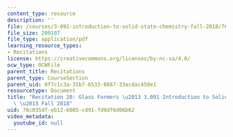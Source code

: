 ```yaml
---
content_type: resource
description: ''
file: /courses/3-091-introduction-to-solid-state-chemistry-fall-2018/76c035dfeb126005cd91fd9df6d06b62_MIT3_091F18_REC20.pdf
file_size: 209107
file_type: application/pdf
learning_resource_types:
- Recitations
license: https://creativecommons.org/licenses/by-nc-sa/4.0/
ocw_type: OCWFile
parent_title: Recitations
parent_type: CourseSection
parent_uid: 0f7c1c3a-35b7-6533-8887-33acdac458e1
resourcetype: Document
title: "Recitation 20: Glass Formers \u2013 3.091 Introduction to Solid-State Chemistry\
  \ \u2013 Fall 2018"
uid: 76c035df-eb12-6005-cd91-fd9df6d06b62
video_metadata:
  youtube_id: null
---
```


